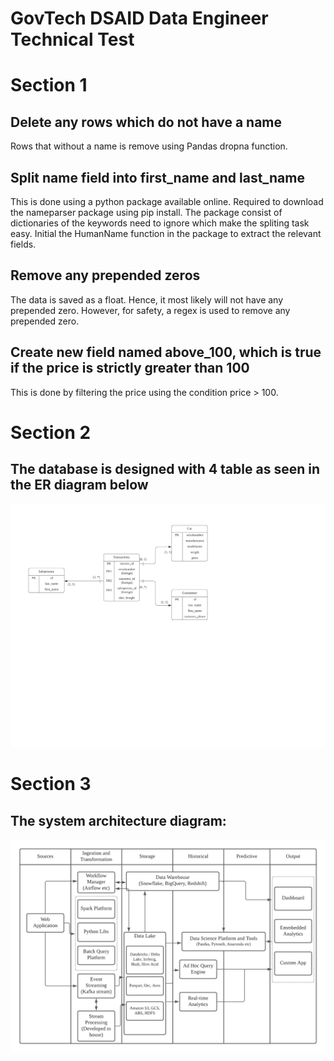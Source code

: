 # GovTech DSAID Data Engineer Technical Test

# Section 1

## Delete any rows which do not have a name
 <p>
Rows that without a name is remove using Pandas dropna function.
</p>

## Split name field into first_name and last_name

<p>
This is done using a python package available online. Required to download the nameparser package using pip install. The package consist of dictionaries of the keywords need to ignore which make the spliting task easy. Initial the HumanName function in the package to extract the relevant fields.
</p>

## Remove any prepended zeros

<p>
The data is saved as a float. Hence, it most likely will not have any prepended zero. However, for safety, a regex is used to remove any prepended zero.
</p>

## Create new field named above_100, which is true if the price is strictly greater than 100

<p>
This is done by filtering the price using the condition price > 100.
</p>

# Section 2

## The database is designed with 4 table as seen in the ER diagram below

![alt text](https://github.com/bokneo/GovTech_DSAID/blob/master/Section_2/ER%20Diagram.png?raw=true)

# Section 3

## The system architecture diagram:

![alt text](https://github.com/bokneo/GovTech_DSAID/blob/master/Section_3/System%20Design.png?raw=true)
